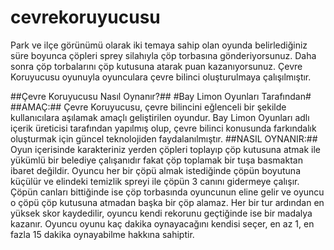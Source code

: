 # cevrekoruyucusu
Park ve ilçe görünümü olarak iki temaya sahip olan oyunda belirlediğiniz süre boyunca çöpleri sprey silahıyla çöp torbasına gönderiyorsunuz. Daha sonra çöp torbalarını çöp kutusuna atarak puan kazanıyorsunuz. Çevre Koruyucusu oyunuyla oyunculara çevre bilinci oluşturulmaya çalışılmıştır.

##Çevre Koruyucusu Nasıl Oynanır?##
#Bay Limon Oyunları Tarafından#
##AMAÇ:##
Çevre Koruyucusu, çevre bilincini eğlenceli bir şekilde kullanıcılara aşılamak amaçlı geliştirilen oyundur. Bay Limon Oyunları adlı içerik üreticisi tarafından yapılmış olup, çevre bilinci konusunda farkındalık oluşturmak için güncel teknolojiden faydalanılmıştır.
##NASIL OYNANIR:##
Oyun içerisinde karakteriniz yerden çöpleri toplayıp çöp kutusuna atmak ile yükümlü bir belediye çalışanıdır fakat çöp toplamak bir tuşa basmaktan ibaret değildir. Oyuncu her bir çöpü almak istediğinde çöpün boyutuna küçülür ve elindeki temizlik spreyi ile çöpün 3 canını gidermeye çalışır. Çöpün canları bittiğinde ise çöp torbasında oyuncunun eline gelir ve oyuncu o çöpü çöp kutusuna atmadan başka bir çöp alamaz. Her bir tur ardından en yüksek skor kaydedilir, oyuncu kendi rekorunu geçtiğinde ise bir madalya kazanır. Oyuncu oyunu kaç dakika oynayacağını kendisi seçer, en az 1, en fazla 15 dakika oynayabilme hakkına sahiptir.



